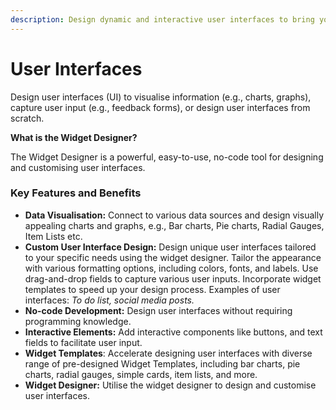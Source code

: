 ```yaml
---
description: Design dynamic and interactive user interfaces to bring your ideas to life.
---
```


# User Interfaces

Design user interfaces (UI) to visualise information (e.g., charts, graphs), capture user input (e.g., feedback forms), or design user interfaces from scratch.

**What is the Widget Designer?**

The Widget Designer is a powerful, easy-to-use, no-code tool for designing and customising user interfaces.

### **Key Features and Benefits**

* **Data Visualisation:** Connect to various data sources and design visually appealing charts and graphs, e.g., Bar charts, Pie charts, Radial Gauges, Item Lists etc.
* **Custom User Interface Design:** Design unique user interfaces tailored to your specific needs using the widget designer. Tailor the appearance with various formatting options, including colors, fonts, and labels. Use drag-and-drop fields to capture various user inputs. Incorporate widget templates to speed up your design process. Examples of user interfaces: _To do list, social media posts._
* **No-code Development:** Design user interfaces without requiring programming knowledge.
* **Interactive Elements:** Add interactive components like buttons, and text fields to facilitate user input.
* **Widget Templates**: Accelerate designing user interfaces with diverse range of pre-designed Widget Templates, including bar charts, pie charts, radial gauges, simple cards, item lists, and more.
* **Widget Designer:** Utilise the widget designer to design and customise user interfaces.
